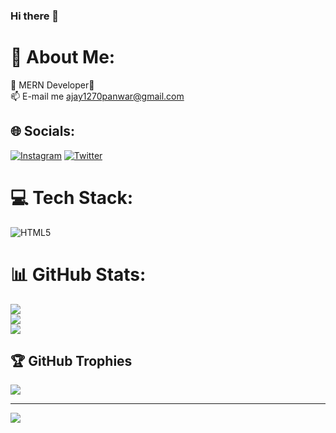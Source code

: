 ### Hi there 👋
# 💫 About Me:
🌱 MERN Developer💬<br>📫 E-mail me ajay1270panwar@gmail.com<br>


## 🌐 Socials:
[![Instagram](https://img.shields.io/badge/Instagram-%23E4405F.svg?logo=Instagram&logoColor=white)](https://instagram.com/ajayythakur_) [![Twitter](https://img.shields.io/badge/Twitter-%231DA1F2.svg?logo=Twitter&logoColor=white)](https://twitter.com/ajayythakur_) 

# 💻 Tech Stack:
![HTML5](https://img.shields.io/badge/html5-%23E34F26.svg?style=plastic&logo=html5&logoColor=white)
# 📊 GitHub Stats:
![](https://github-readme-stats.vercel.app/api?username=ajayythakur&theme=dark&hide_border=false&include_all_commits=true&count_private=true)<br/>
![](https://github-readme-streak-stats.herokuapp.com/?user=ajayythakur&theme=dark&hide_border=false)<br/>
![](https://github-readme-stats.vercel.app/api/top-langs/?username=ajayythakur&theme=dark&hide_border=false&include_all_commits=true&count_private=true&layout=compact)

## 🏆 GitHub Trophies
![](https://github-profile-trophy.vercel.app/?username=ajayythakur&theme=dracula&no-frame=false&no-bg=true&margin-w=4)

---
[![](https://visitcount.itsvg.in/api?id=ajayythakur&icon=0&color=0)](https://visitcount.itsvg.in)
